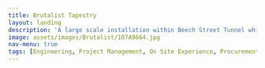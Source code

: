 ```yaml
---
title: Brutalist Tapestry
layout: landing
description: 'A large scale installation within Beech Street Tunnel which uses data to relay stories through mechanical tapestries, completed while at Jason Bruges Studio.'
image: assets/images/Brutalist/1O7A9664.jpg
nav-menu: true
tags: [Engineering, Project Management, On Site Experience, Procurement]
---
```

<!-- Main -->
<div id="main" class="alt">

<section id="one">
	<div class="inner">
    <span class="image fit"><img src="{{site.baseurl}}/assets/images/Brutalist/180927_DZ_BC_02_4.jpg" alt="" /></span>
    <span class="image fit"><img src="{{site.baseurl}}/assets/images/Brutalist/1O7A9621.jpg" alt="" /></span>
    <span class="image fit"><img src="{{site.baseurl}}/assets/images/Brutalist/1O7A9664.jpg" alt="" /></span>
    <span class="image fit"><img src="{{site.baseurl}}/assets/images/Brutalist/180927_DZ_BC_02_5.jpg" alt="" /></span>
  </div>
</section>
